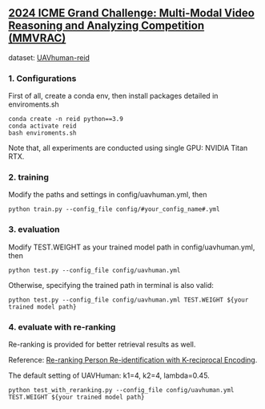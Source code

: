 ## [2024 ICME Grand Challenge: Multi-Modal Video Reasoning and Analyzing Competition (MMVRAC)](https://sutdcv.github.io/MMVRAC/)

dataset: [UAVhuman-reid](https://github.com/sutdcv/UAV-Human)

### 1. Configurations
First of all, create a conda env, then install packages detailed in enviroments.sh
```
conda create -n reid python==3.9
conda activate reid
bash enviroments.sh
```

Note that, all experiments are conducted using single GPU: NVIDIA Titan RTX.

### 2. training
Modify the paths and settings in config/uavhuman.yml, then

```
python train.py --config_file config/#your_config_name#.yml
```

### 3. evaluation
Modify TEST.WEIGHT as your trained model path in config/uavhuman.yml, then

```
python test.py --config_file config/uavhuman.yml
```

Otherwise, specifying the trained path in terminal is also valid:

```
python test.py --config_file config/uavhuman.yml TEST.WEIGHT ${your trained model path}
```

### 4. evaluate with re-ranking
Re-ranking is provided for better retrieval results as well.

Reference: [Re-ranking Person Re-identification with K-reciprocal Encoding](https://openaccess.thecvf.com/content_cvpr_2017/papers/Zhong_Re-Ranking_Person_Re-Identification_CVPR_2017_paper.pdf).

The default setting of UAVHuman: k1=4, k2=4, lambda=0.45.
```
python test_with_reranking.py --config_file config/uavhuman.yml TEST.WEIGHT ${your trained model path}
```
